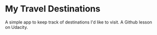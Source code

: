 # My Travel Destinations

A simple app to keep track of destinations I'd like to visit. A Github lesson on Udacity.

